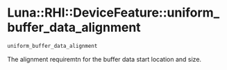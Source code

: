 # Luna::RHI::DeviceFeature::uniform_buffer_data_alignment

```c++
uniform_buffer_data_alignment
```

The alignment requiremtn for the buffer data start location and size. 

